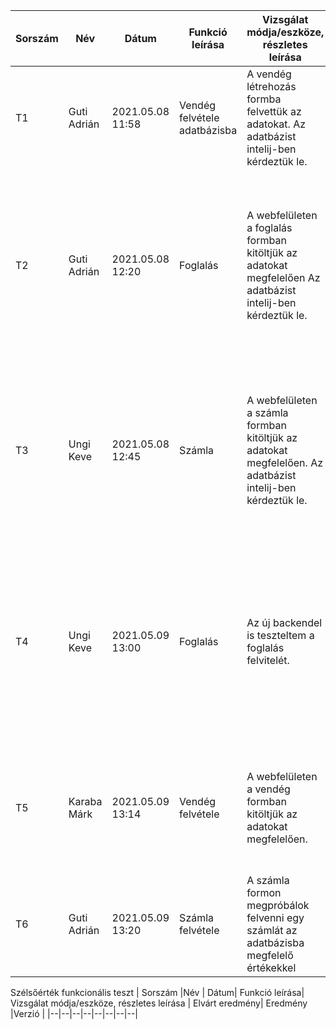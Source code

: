 | Sorszám |Név | Dátum| Funkció leírása| Vizsgálat módja/eszköze, részletes leírása | Elvárt eredmény| Eredmény |Verzió |
|--|--|--|--|--|--|--|--|
|T1|Guti Adrián|2021.05.08 11:58 |Vendég felvétele adatbázisba|A vendég létrehozás formba felvettük az adatokat. Az adatbázist intelij-ben kérdeztük le.|Adatbázisban való megjelenés|   Az ID-t automatikus generálja. email és név adatait bekerültek az adatbázisba | Docker version 20.10.5 |
|T2|Guti Adrián|2021.05.08 12:20|Foglalás|A webfelületen a foglalás formban kitöltjük az adatokat megfelelően Az adatbázist intelij-ben kérdeztük le.| Lefoglalás lefoglalódik a megfelelő idő intervallumra az adott opciókkal együtt.| A lefoglalt intervallumon sikeresen rögzítve lett a foglalás, és bele teszi a kilistázott foglalások közé. Sikeresen megtörtént a művelet látszódik a felvett foglalás a listában| Docker version 20.10.5|
|T3|Ungi Keve|2021.05.08 12:45|Számla|A webfelületen a számla formban kitöltjük az adatokat megfelelően. Az adatbázist intelij-ben kérdeztük le.| Számlát sikeresen létrehozzuk a megfelelő opciókkal.| A megadott paraméterekkel sikeresen létrehoztuk a számlát, amely bekerül a kilistázott számlák közé. Sikeresen megtörtént a művelet látszódik a számla a listában.| Docker version 20.10.6|
|T4|Ungi Keve|2021.05.09 13:00|Foglalás|Az új backendel is teszteltem a foglalás felvitelét.| Sikeresen tudok foglalni a megfelelő paraméterekkel.| A lefoglalt intervallumon sikeresen rögzítve lett a foglalás, a foglalás megjelenik a listázott foglalások között. Sikeresen megtörtént a művelet látszódik a felvett foglalás a listában| Docker version 20.10.6|
|T5|Karaba Márk|2021.05.09 13:14|Vendég felvétele|A webfelületen a vendég formban kitöltjük az adatokat megfelelően.| A vendég bekerül az adatbázisba a saját adataival együtt.|Sikeresen rögzítve lett a vendég, és beleteszi a vendégek közé, a művelet látszódik a felvett vendég a listában.| Docker version 20.10.5|
|T6|Guti Adrián|2021.05.09 13:20|Számla felvétele | A számla formon megpróbálok felvenni egy számlát az adatbázisba megfelelő értékekkel| A számla siekresen beleíródik az adatbázisba és a kilistázódik.|  A számla kilistázódott a menüpontban |Docker version 20.10.5 |
Szélsőérték funkcionális teszt
| Sorszám |Név | Dátum| Funkció leírása| Vizsgálat módja/eszköze, részletes leírása | Elvárt eredmény| Eredmény |Verzió |
|--|--|--|--|--|--|--|--|